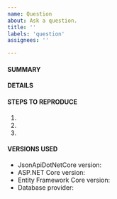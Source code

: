 ```yaml
---
name: Question
about: Ask a question.
title: ''
labels: 'question'
assignees: ''

---
```


<!--
Remember that no-one is getting paid to answer your question. You're basically asking other people to give up their time to help you out of the goodness of their heart – it's up to you to do all you can to make that as simple as possible, so read https://tinyurl.com/stack-checklist first.
-->

#### SUMMARY
<!--
Explain what you're trying to accomplish, how you encountered the problem you're trying to solve, and any difficulties that have prevented you from solving it yourself.
-->

#### DETAILS
<!--
What details can you include that will help us identify and solve your problem?
If your program produces different results from what you expected, state what you expected, why you expected it, and the actual results.
-->


#### STEPS TO REPRODUCE
<!--
Not all questions benefit from including code, but if your problem is with the code you've written, you should consider including your models, DbContext, controllers, resource services, repositories, resource definitions, etc. Include the request URL with the response body (if applicable) and the full exception stack trace (set `options.IncludeExceptionStackTraceInErrors` to `true`) in case of errors. It may also be helpful to include the produced SQL, which can be made visible in logs by adding this to appsettings.json:

```json
{
  "Logging": {
    "LogLevel": {
      "Microsoft.EntityFrameworkCore.Database.Command": "Information"
    }
  }
}
```
-->

1.
2.
3.

#### VERSIONS USED
- JsonApiDotNetCore version:
- ASP.NET Core version:
- Entity Framework Core version:
- Database provider:
